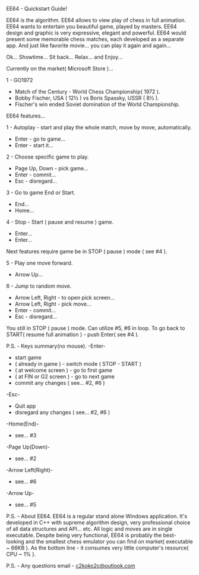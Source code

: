 EE64 - Quickstart Guide! 

EE64 is the algorithm.
EE64 allows to view play of chess in full animation.
EE64 wants to entertain you beautiful game, played by masters.
EE64 design and graphic is very expressive, elegant and powerful.
EE64 would present some memorable chess matches, each developed as a separate app.
And just like favorite movie... you can play it again and again...

Ok... 
Showtime... 
Sit back... Relax... and Enjoy...

Currently on the market( Microsoft Store )...

1 - GO1972
  - Match of the Century - World Chess Championship( 1972 ).     
  - Bobby Fischer, USA ( 12½ ) vs Boris Spassky, USSR ( 8½ ). 
  - Fischer's win ended Soviet domination of the World Championship.

EE64 features...

1 - Autoplay - start and play the whole match, move by move, automatically.
   - Enter - go to game...
   - Enter - start it...

2 - Choose specific game to play. 
   - Page Up, Down - pick game...
   - Enter - commit...
   - Esc - disregard...

3 - Go to game End or Start.
   - End...
   - Home...

4 - Stop - Start ( pause and resume ) game. 
   - Enter...
   - Enter...

Next features require game be in STOP ( pause ) mode ( see #4 ).

5 - Play one move forward. 
   - Arrow Up...  

6 - Jump to random move.
   - Arrow Left, Right - to open pick screen...
   - Arrow Left, Right - pick move...
   - Enter - commit...
   - Esc - disregard...

You still in STOP ( pause ) mode.
Can utilize #5, #6 in loop. 
To go back to START( resume full animation ) - push Enter( see #4 ).
                 
P.S. - Keys summary(no mouse).
-Enter-
  - start game
  - ( already in game ) - switch mode ( STOP - START )          
  - ( at welcome screen ) - go to first game
  - ( at FIN or G2 screen ) - go to next game
  - commit any changes ( see... #2, #6 ) 
  
-Esc-
  - Quit app
  - disregard any changes ( see... #2, #6 )
  
-Home(End)-
  - see... #3
  
-Page Up(Down)-
  - see... #2
  
-Arrow Left(Right)-
  - see... #6
  
-Arrow Up-
  - see... #5

P.S. - About EE64.
EE64 is a regular stand alone Windows application.
It's developed in C++ with supreme algorithm design, very professional choice of all data structures and API... etc.
All logic and moves are in single executable. 
Despite being very functional, EE64 is probably the best-looking and the smallest chess emulator you can find on market( executable ~ 66KB ).
As the bottom line - it consumes very little computer's resource( CPU ~ 1% ).

P.S. - Any questions email - c2koko2c@outlook.com
